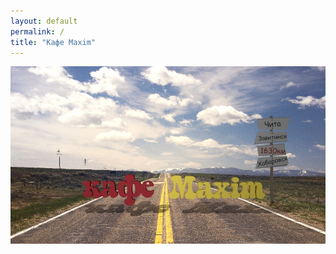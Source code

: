 ```yaml
---
layout: default
permalink: /
title: "Кафе Maxim"
---
```


<div role="contentinfo" id="site-footer1">
<img src="images/f1.jpg" class="page-feature-image" alt="Кафе Maxim" style="margin-bottom: -1em;">
</div>


